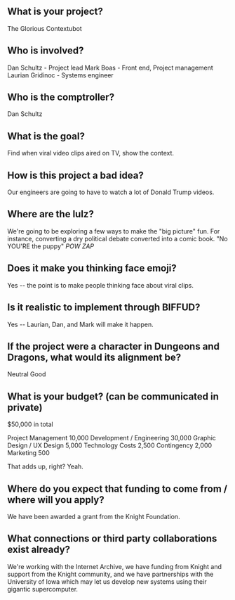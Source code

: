 ## What is your project?
The Glorious Contextubot

## Who is involved?
Dan Schultz - Project lead
Mark Boas - Front end, Project management
Laurian Gridinoc - Systems engineer

## Who is the comptroller?
Dan Schultz

## What is the goal?
Find when viral video clips aired on TV, show the context.

## How is this project a bad idea?
Our engineers are going to have to watch a lot of Donald Trump videos.

## Where are the lulz?
We're going to be exploring a few ways to make the "big picture" fun.
For instance, converting a dry political debate converted into
a comic book.  "No YOU'RE the puppy" *POW* *ZAP*

## Does it make you thinking face emoji?
Yes -- the point is to make people thinking face about viral clips.

## Is it realistic to implement through BIFFUD?
Yes -- Laurian, Dan, and Mark will make it happen.

## If the project were a character in Dungeons and Dragons, what would its alignment be?

Neutral Good

## What is your budget? (can be communicated in private)
$50,000 in total

Project Management               10,000
Development / Engineering        30,000
Graphic Design / UX Design       5,000
Technology Costs                 2,500
Contingency                      2,000
Marketing                        500

That adds up, right? Yeah.

## Where do you expect that funding to come from / where will you apply?
We have been awarded a grant from the Knight Foundation.

## What connections or third party collaborations exist already?
We're working with the Internet Archive, we have funding from Knight and
support from the Knight community, and we have partnerships with the University
of Iowa which may let us develop new systems using their gigantic supercomputer.
